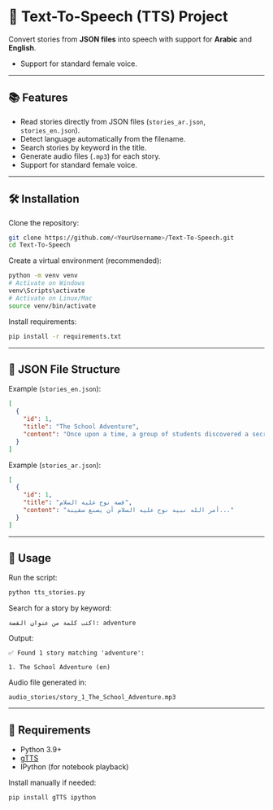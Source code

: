 # 🎤 Text-To-Speech (TTS) Project

Convert stories from **JSON files** into speech with support for **Arabic** and **English**.  
- Support for standard female voice.

---

## 📚 Features
- Read stories directly from JSON files (`stories_ar.json`, `stories_en.json`).
- Detect language automatically from the filename.
- Search stories by keyword in the title.
- Generate audio files (`.mp3`) for each story.
- Support for standard female voice.


---

## 🛠 Installation

Clone the repository:

```bash
git clone https://github.com/<YourUsername>/Text-To-Speech.git
cd Text-To-Speech
````

Create a virtual environment (recommended):

```bash
python -m venv venv
# Activate on Windows
venv\Scripts\activate
# Activate on Linux/Mac
source venv/bin/activate
```

Install requirements:

```bash
pip install -r requirements.txt
```

---

## 📂 JSON File Structure

Example (`stories_en.json`):

```json
[
  {
    "id": 1,
    "title": "The School Adventure",
    "content": "Once upon a time, a group of students discovered a secret room..."
  }
]
```

Example (`stories_ar.json`):

```json
[
  {
    "id": 1,
    "title": "قصة نوح عليه السلام",
    "content": "أمر الله نبيه نوح عليه السلام أن يصنع سفينة..."
  }
]
```

---

## 🚀 Usage

Run the script:

```bash
python tts_stories.py
```

Search for a story by keyword:

```text
اكتب كلمة من عنوان القصة: adventure
```

Output:

```
✅ Found 1 story matching 'adventure':

1. The School Adventure (en)
```

Audio file generated in:

```
audio_stories/story_1_The_School_Adventure.mp3
```

---

## 📌 Requirements

* Python 3.9+
* [gTTS](https://pypi.org/project/gTTS/)
* IPython (for notebook playback)

Install manually if needed:

```bash
pip install gTTS ipython
```
